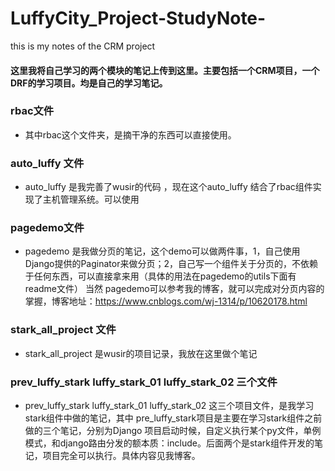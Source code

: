 # LuffyCity_Project-StudyNote-
> 
this is my notes of the CRM project

#### 这里我将自己学习的两个模块的笔记上传到这里。主要包括一个CRM项目，一个DRF的学习项目。均是自己的学习笔记。


### rbac文件
- 其中rbac这个文件夹，是摘干净的东西可以直接使用。


###  auto_luffy 文件
- auto_luffy 是我完善了wusir的代码 ，现在这个auto_luffy 结合了rbac组件实现了主机管理系统。可以使用


###  pagedemo文件
- pagedemo 是我做分页的笔记，这个demo可以做两件事，1，自己使用Django提供的Paginator来做分页；2，自己写一个组件关于分页的，不依赖于任何东西，可以直接拿来用（具体的用法在pagedemo的utils下面有readme文件）
当然 pagedemo可以参考我的博客，就可以完成对分页内容的掌握，博客地址：https://www.cnblogs.com/wj-1314/p/10620178.html

###  stark_all_project 文件
- stark_all_project  是wusir的项目记录，我放在这里做个笔记


### prev_luffy_stark luffy_stark_01  luffy_stark_02 三个文件
- prev_luffy_stark luffy_stark_01  luffy_stark_02  这三个项目文件，是我学习 stark组件中做的笔记，其中 pre_luffy_stark项目是主要在学习stark组件之前做的三个笔记，分别为Django 项目启动时候，自定义执行某个py文件，单例模式，和django路由分发的额本质：include。后面两个是stark组件开发的笔记，项目完全可以执行。具体内容见我博客。

